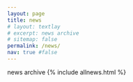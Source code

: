 ```yaml
---
layout: page
title: news
# layout: textlay
# excerpt: news archive
# sitemap: false
permalink: /news/
nav: true #false
---
```


news archive
{% include allnews.html %}